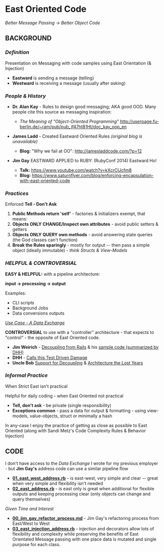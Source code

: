 # **East Oriented Code**

_Better Message Passing -> Better Object Code_

## __BACKGROUND__

### _Definition_

Presentation on Messaging with code samples using East Orientation (& Injection)
- **Eastward** is sending a message (telling)
- **Westward** is receiving a message (usually after asking)

### _People & History_

- **Dr. Alan Kay** - Rules to design good messaging; AKA good OOD.  Many people cite this source as messaging inspiration:
    - _The Meaning of "Object-Oriented Programming"_ http://userpage.fu-berlin.de/~ram/pub/pub_jf47ht81Ht/doc_kay_oop_en

- **James Ladd** - Created Eastward Oriented Rules _(original blog is unavailable)_
    - **Blog:** "Why we fail at OO": http://jamesladdcode.com/?p=12

- **Jim Gay** EASTWARD APPLIED to RUBY: (RubyConf 2014) Eastward Ho!
    - **Talk:** https://www.youtube.com/watch?v=kXcrClJcfm8
    - **Blog:** https://www.saturnflyer.com/blog/enforcing-encapsulation-with-east-oriented-code

### _Practices_

Enforced **Tell - Don't Ask**

1. **Public Methods return 'self'** - factories & initializers exempt, that means:
2. **Objects ONLY CHANGE/Inspect own attributes** - avoid public setters & getters
3. **Objects ONLY QUERY own methods** - avoid answering state queries (the God classes can't function)
4. **Break the Rules sparingly** - mostly for output -- then pass a simple object (ideally immutable) - _think Structs & View-Models_


### _HELPFUL & CONTROVERSIAL_

**EASY & HELPFUL:** with a pipeline architecture:

**input -> processing -> output**

Examples:
- CLI scripts
- Background Jobs
- Data conversions outputs

*[Use Case - A Data Exchange](https://github.com/btihen/East_Oriented_Code/blob/master/USE_CASE_NOTES.md)*

**CONTROVERSIAL** to use with a "controller" architecture - that expects to "control" - the opposite of East Oriented code.

* **Jim Weirich** - [Decoupling from Rails](https://www.youtube.com/watch?v=tg5RFeSfBM4) & his [sample code (summarized by DHH)](https://gist.github.com/dhh/4849a20d2ba89b34b201)
* **DHH** - [Calls this Test Driven Damage](https://dhh.dk/2014/test-induced-design-damage.html)
* **Uncle Bob** [Support for Decoupling](https://blog.cleancoder.com/uncle-bob/2014/05/01/Design-Damage.html) & [Architecture the Lost Years](https://www.youtube.com/watch?v=hALFGQNeEnU)


### _Informal Practice_

When Strict East isn't practical

Helpful for daily coding - when East Oriented not practical
- **Tell, don't ask** - be private (single responsibility)
- **Exceptions common** - pass a data for output & formatting - using view-models, value-objects, struct or minimally a hash

In any-case I enjoy the practice of getting as close as possible to East Oriented (along with Sandi Metz's Code Complexity Rules & Behavior Injection)

## __CODE__

I don't have access to the _Data Exchange_ I wrote for my previous employer - but **Jim Gay's** address code can use a similar pipeline flow

- **[01_east_west_address.rb](https://github.com/btihen/East_Oriented_Code/blob/master/01_east_west_address.rb)** - is east-west, very simple and clear -- great when very simple and flexibility isn't needed
- **[02_east_address.rb](https://github.com/btihen/East_Oriented_Code/blob/master/02_east_address.rb)** - is east only is great when additional for flexible outputs and keeping processing clear (only objects can change and query themselves)

_Given Time and Interest_

- **[00_jim_gay_refactor_process.md](https://github.com/btihen/East_Oriented_Code/blob/master/00_jim_gay_refactor_process.md)** - Jim Gay's refactoring process from East/West to West
- **[03_east_injection_address.rb](https://github.com/btihen/East_Oriented_Code/blob/master/03_east_injection_address.rb)** - injection and decorators allow lots of flexibility and complexity while preserving the benefits of East Orientated Message passing with one place data is mutated and single purpose for each class.

